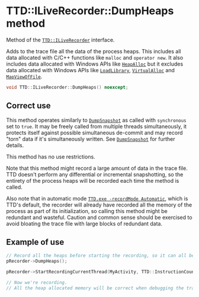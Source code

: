# TTD::ILiveRecorder::DumpHeaps method

Method of the [`TTD::ILiveRecorder`](interface-ILiveRecorder.md) interface.

Adds to the trace file all the data of the process heaps.
This includes all data allocated with C/C++ functions like `malloc` and `operator new`.
It also includes data allocated with Windows APIs like
[`HeapAlloc`](https://learn.microsoft.com/windows/win32/api/heapapi/nf-heapapi-heapalloc)
but it excludes data allocated with Windows APIs like
[`LoadLibrary`](https://learn.microsoft.com/windows/win32/api/libloaderapi/nf-libloaderapi-loadlibrarya),
[`VirtualAlloc`](https://learn.microsoft.com/windows/win32/api/memoryapi/nf-memoryapi-virtualalloc) and
[`MapViewOfFile`](https://learn.microsoft.com/windows/win32/api/memoryapi/nf-memoryapi-mapviewoffile).

```C++
void TTD::ILiveRecorder::DumpHeaps() noexcept;
```

## Correct use

This method operates similarly to [`DumpSnapshot`](ILiveRecorder_DumpSnapshot.md) as called with `synchronous` set to `true`.
It may be freely called from multiple threads simultaneously, it protects itself against possible simultaneous de-commit
and may record "torn" data if it's simultaneously written. See [`DumpSnapshot`](ILiveRecorder_DumpSnapshot.md) for further details.

This method has no use restrictions.

Note that this method might record a large amount of data in the trace file.
TTD doesn't perform any differential or incremental snapshotting,
so the entirety of the process heaps will be recorded each time the method is called.

Also note that in automatic mode [`TTD.exe -recordMode Automatic`](https://learn.microsoft.com/windows-hardware/drivers/debuggercmds/time-travel-debugging-ttd-exe-command-line-util#reducing-overhead-of-tracing), which is TTD's default,
the recorder will already have recorded all the memory of the process as part of its initialization,
so calling this method might be redundant and wasteful.
Caution and common sense should be exercised to avoid bloating the trace file with large blocks of redundant data.

## Example of use

```C++
// Record all the heaps before starting the recording, so it can all be seen in the debugger when debugging the trace file.
pRecorder->DumpHeaps();

pRecorder->StartRecordingCurrentThread(MyActivity, TTD::InstructionCount::Invalid);

// Now we're recording.
// All the heap allocated memory will be correct when debugging the trace file, even data that is not used here.
```
